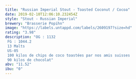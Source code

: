 ```yaml
---
title: "Russian Imperial Stout - Toasted Coconut / Cocoa"
date: 2019-02-10T12:06:10.232454Z
style: "Stout - Russian Imperial"
brewery: "Brasserie Popihn"
image: "https://labels.untappd.com/labels/2609197?size=hd"
rating: "3.98"
description: "OG : 1132 FG : 1044.2 13 Malts US-05 100 kilos de chips de coco toastées par nos amis suisses 90 kilos de chocolat"
abv: "11.52"
ibu: "0"
---
```

